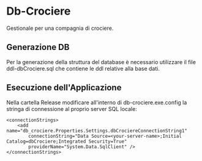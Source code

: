 # Db-Crociere
Gestionale per una compagnia di crociere.

## Generazione DB
Per la generazione della struttura del database è necessario utilizzare il file ddl-dbCrociere.sql che contiene le ddl relative alla base dati.

## Esecuzione dell'Applicazione
Nella cartella Release modificare all'interno di db-crociere.exe.config la stringa di connessione al proprio server SQL locale:

	<connectionStrings>
        <add name="db_crociere.Properties.Settings.dbCrociereConnectionString1"
            connectionString="Data Source=<your-server-name>;Initial Catalog=dbCrociere;Integrated Security=True"
            providerName="System.Data.SqlClient" />
    </connectionStrings>
